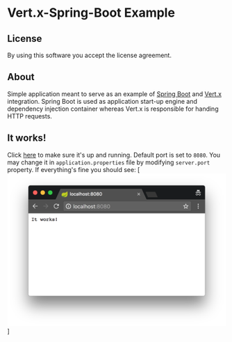 # Vert.x-Spring-Boot Example

## License

By using this software you accept the license agreement.

## About

Simple application meant to serve as an example of
[Spring Boot](https://projects.spring.io/spring-boot/)
and [Vert.x](http://vertx.io) integration. Spring Boot
is used as application start-up engine and dependency injection
container whereas Vert.x is responsible for handing HTTP requests.

## It works!

Click [here](http://localhost:8080) to make sure it's up and running.
Default port is set to `8080`. You may change it in `application.properties`
file by modifying `server.port` property. If everything's fine you should see:
[![N|Solid](preview.png)]
